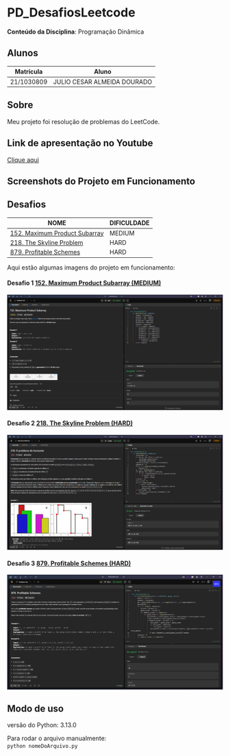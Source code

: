 # PD_DesafiosLeetcode

**Conteúdo da Disciplina**: Programação Dinâmica<br>

## Alunos

| Matrícula  | Aluno                       |
| ---------- | --------------------------- |
| 21/1030809 | JULIO CESAR ALMEIDA DOURADO |

## Sobre

Meu projeto foi resolução de problemas do LeetCode.

## Link de apresentação no Youtube

[Clique aqui](https://youtu.be/5bi-fQ2p3vw)

## Screenshots do Projeto em Funcionamento

## Desafios

| NOME                                                                                                 | DIFICULDADE |
| ---------------------------------------------------------------------------------------------------- | ----------- |
| [152. Maximum Product Subarray](https://leetcode.com/problems/maximum-product-subarray/description/) | MEDIUM      |
| [218. The Skyline Problem](https://leetcode.com/problems/the-skyline-problem/description/)           | HARD        |
| [879. Profitable Schemes](https://leetcode.com/problems/profitable-schemes/description/)             | HARD        |

Aqui estão algumas imagens do projeto em funcionamento:

#### Desafio 1 [152. Maximum Product Subarray (MEDIUM)](https://leetcode.com/problems/maximum-product-subarray/description/)

![Screenshot Desafio 1](assets/maximum-product-subarray-medium-passed.png)

#### Desafio 2 [218. The Skyline Problem (HARD)](https://leetcode.com/problems/the-skyline-problem/description/)

![Screenshot Desafio 2](assets/skyline-problem-passed.png)

#### Desafio 3 [879. Profitable Schemes (HARD)](https://leetcode.com/problems/profitable-schemes/description/)

![Screenshot Desafio 3](assets/profitable-schemes-passed.png)

## Modo de uso

versão do Python: 3.13.0

Para rodar o arquivo manualmente:<br>
`python nomeDoArquivo.py`

